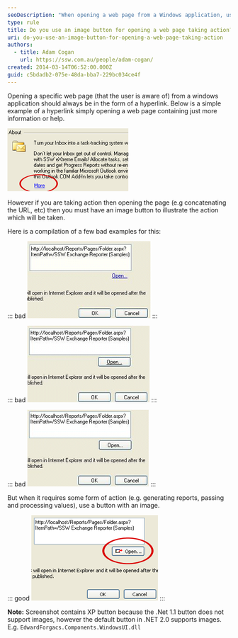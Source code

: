 ```yaml
---
seoDescription: "When opening a web page from a Windows application, use a hyperlink unless taking specific action, then an image button illustrates the action taken."
type: rule
title: Do you use an image button for opening a web page taking action?
uri: do-you-use-an-image-button-for-opening-a-web-page-taking-action
authors:
  - title: Adam Cogan
    url: https://ssw.com.au/people/adam-cogan/
created: 2014-03-14T06:52:00.000Z
guid: c5bdadb2-075e-48da-bba7-229bc034ce4f
---
```

Opening a specific web page (that the user is aware of) from a windows application should always be in the form of a hyperlink. Below is a simple example of a hyperlink simply opening a web page containing just more information or help. 

<!--endintro-->

![Figure: Simple hyperlink not taking action](openningweboptions.gif)

However if you are taking action then opening the page (e.g concatenating the URL, etc) then you must have an image button to illustrate the action which will be taken.

Here is a compilation of a few bad examples for this: 

::: bad
![Figure: Bad example - Hyperlink](openningweblink.gif)
:::

::: bad
![Figure: Bad example - Hyperlink on a button](openningweblinkbtnblue.gif)
:::

::: bad
![Figure: Bad example - Normal button](openningwebnormalbtn.gif)
:::

But when it requires some form of action (e.g. generating reports, passing and processing values), use a button with an image. 

::: good
![Figure: Good example - XP button with image](openningwebxp.gif)
:::

**Note:** Screenshot contains XP button because the .Net 1.1 button does not support images, however the default button in .NET 2.0 supports images. E.g. `EdwardForgacs.Components.WindowsUI.dll`
